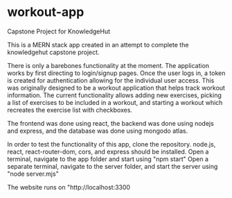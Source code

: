 # workout-app
Capstone Project for KnowledgeHut

This is a MERN stack app created in an attempt to complete the knowledgehut capstone project.

There is only a barebones functionality at the moment. The application works by first directing to login/signup pages. Once the user logs in, a token is created for authentication allowing for the individual user access.
This was originally designed to be a workout application that helps track workout information. The current functionality allows adding new exercises, picking a list of exercises to be included in a workout, and starting a workout
which recreates the exercise list with checkboxes. 

The frontend was done using react, the backend was done using nodejs and express, and the database was done using mongodo atlas. 

In order to test the functionality of this app, clone the repository. node.js, react, react-router-dom, cors, and express should be installed.
Open a terminal, navigate to the app folder and start using "npm start"
Open a separate terminal, navigate to the server folder, and start the server using "node server.mjs"

The website runs on "http://localhost:3300
